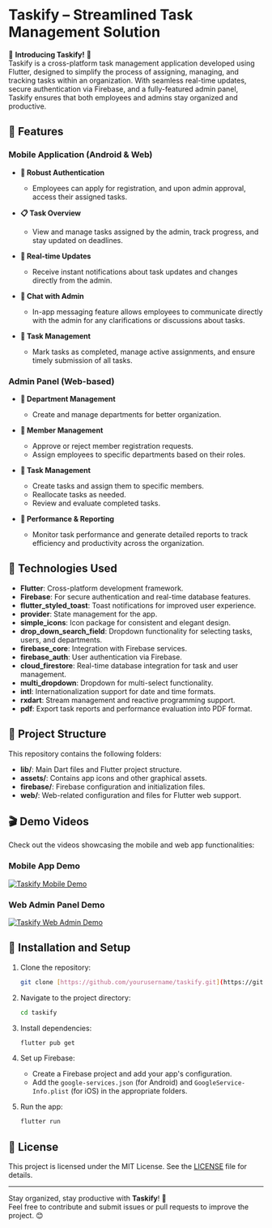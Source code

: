 # Taskify – Streamlined Task Management Solution

🚀 **Introducing Taskify!** 🚀  
Taskify is a cross-platform task management application developed using Flutter, designed to simplify the process of assigning, managing, and tracking tasks within an organization. With seamless real-time updates, secure authentication via Firebase, and a fully-featured admin panel, Taskify ensures that both employees and admins stay organized and productive.

## 🌟 Features

### Mobile Application (Android & Web)
- **🔐 Robust Authentication**
  - Employees can apply for registration, and upon admin approval, access their assigned tasks.
  
- **📋 Task Overview**
  - View and manage tasks assigned by the admin, track progress, and stay updated on deadlines.
  
- **📱 Real-time Updates**
  - Receive instant notifications about task updates and changes directly from the admin.
  
- **💬 Chat with Admin**
  - In-app messaging feature allows employees to communicate directly with the admin for any clarifications or discussions about tasks.

- **🔧 Task Management**
  - Mark tasks as completed, manage active assignments, and ensure timely submission of all tasks.

### Admin Panel (Web-based)
- **🔹 Department Management**
  - Create and manage departments for better organization.
  
- **🔹 Member Management**
  - Approve or reject member registration requests.
  - Assign employees to specific departments based on their roles.

- **🔹 Task Management**
  - Create tasks and assign them to specific members.
  - Reallocate tasks as needed.
  - Review and evaluate completed tasks.

- **🔹 Performance & Reporting**
  - Monitor task performance and generate detailed reports to track efficiency and productivity across the organization.

## 📲 Technologies Used
- **Flutter**: Cross-platform development framework.
- **Firebase**: For secure authentication and real-time database features.
- **flutter_styled_toast**: Toast notifications for improved user experience.
- **provider**: State management for the app.
- **simple_icons**: Icon package for consistent and elegant design.
- **drop_down_search_field**: Dropdown functionality for selecting tasks, users, and departments.
- **firebase_core**: Integration with Firebase services.
- **firebase_auth**: User authentication via Firebase.
- **cloud_firestore**: Real-time database integration for task and user management.
- **multi_dropdown**: Dropdown for multi-select functionality.
- **intl**: Internationalization support for date and time formats.
- **rxdart**: Stream management and reactive programming support.
- **pdf**: Export task reports and performance evaluation into PDF format.

## 📂 Project Structure
This repository contains the following folders:

- **lib/**: Main Dart files and Flutter project structure.
- **assets/**: Contains app icons and other graphical assets.
- **firebase/**: Firebase configuration and initialization files.
- **web/**: Web-related configuration and files for Flutter web support.

## 🎬 Demo Videos
Check out the videos showcasing the mobile and web app functionalities:

### Mobile App Demo
[![Taskify Mobile Demo](https://img.youtube.com/vi/your-mobile-demo-video-url/0.jpg)](https://www.youtube.com/watch?v=your-mobile-demo-video-url)

### Web Admin Panel Demo
[![Taskify Web Admin Demo](https://img.youtube.com/vi/your-web-demo-video-url/0.jpg)](https://www.youtube.com/watch?v=your-web-demo-video-url)

## 🔧 Installation and Setup

1. Clone the repository:
   ```bash
   git clone [https://github.com/yourusername/taskify.git](https://github.com/Abubakar-doc/taskify)
   ```
   
2. Navigate to the project directory:
   ```bash
   cd taskify
   ```

3. Install dependencies:
   ```bash
   flutter pub get
   ```

4. Set up Firebase:
   - Create a Firebase project and add your app's configuration.
   - Add the `google-services.json` (for Android) and `GoogleService-Info.plist` (for iOS) in the appropriate folders.

5. Run the app:
   ```bash
   flutter run
   ```

## 📜 License
This project is licensed under the MIT License. See the [LICENSE](LICENSE) file for details.

---

Stay organized, stay productive with **Taskify**! 💼  
Feel free to contribute and submit issues or pull requests to improve the project. 😊
